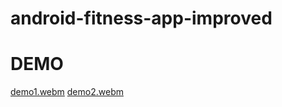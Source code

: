 # android-fitness-app-improved

# DEMO

[demo1.webm](https://user-images.githubusercontent.com/58876071/180218746-526a0459-7d15-4ef2-9a9b-1f32fb8d9bc3.webm)
[demo2.webm](https://user-images.githubusercontent.com/58876071/180218752-50b2ee08-6a78-4557-b3bd-ac06ce63404e.webm)
